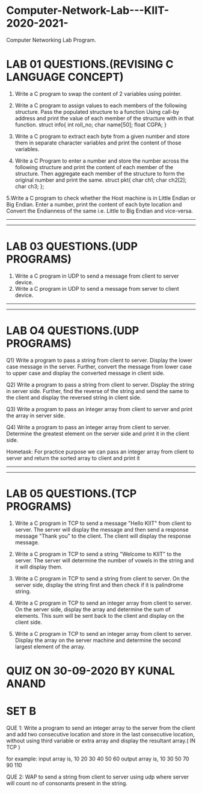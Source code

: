 # Computer-Network-Lab---KIIT-2020-2021-
Computer Networking Lab Program.

LAB 01 QUESTIONS.(REVISING C LANGUAGE CONCEPT)
==============================================

1. Write a C program to swap the content of 2 variables using pointer.

2. Write a C program to assign values to each members of the following structure. Pass the populated structure to a function Using call-by address and print the value of each member of the structure with in that function.
struct info{
int roll_no;
char name[50];
float CGPA;
}

3. Write a C program to extract each byte from a given number and store them in separate character variables and print the content of those variables.

4. Write a C Program to enter a number and store the number across the following structure and print the content of each member of the structure. Then aggregate each member of the structure to form the original number and print the same.
struct pkt{
char ch1;
char ch2[2];
char ch3;
};

5.Write a C program to check whether the Host machine is in Little Endian or Big Endian. Enter a number, print the content of each byte location and Convert the Endianness of the same i.e. Little to Big Endian and vice-versa.

------------------------------------------------------------------------------------------------------------------------------------------------------------------
------------------------------------------------------------------------------------------------------------------------------------------------------------------

LAB 03 QUESTIONS.(UDP PROGRAMS)
=================================

1. Write a C program in UDP to send a message from client to server device.
2. Write a C program in UDP to send a message from server to client device.

-----------------------------------------------------------------------------------------------------------------------------------------------------------
-----------------------------------------------------------------------------------------------------------------------------------------------------------

LAB O4 QUESTIONS.(UDP PROGRAMS)
====================================

Q1)  Write a program to pass a string from client to server. Display the lower case message in the server. Further, convert the message from lower case to upper case and display the converted message in client side.

Q2) Write a program to pass a string from client to server. Display the string in server side. Further, find the reverse of the string and send the same to the client and display the  reversed string in client side.

Q3) Write a program to pass an integer array from client to server and print the array in server side.

Q4) Write a program to pass an integer array from client to server. Determine the greatest element on the server side and print it in the client side.

Hometask: For practice purpose we can pass an integer array from client to server and return the sorted array to client and print it

----------------------------------------------------------------------------------------------------------------------------------------------------------------
----------------------------------------------------------------------------------------------------------------------------------------------------------------

LAB 05 QUESTIONS.(TCP PROGRAMS)
====================================

1. Write a C program in TCP to send a message "Hello KIIT" from client to server. The server will display the message and then send a response message "Thank you" to the client. The client will display the response message.

2. Write a C program in TCP to send a string "Welcome to KIIT" to the server. The server will determine the number of vowels in the string and it will display them.

3. Write a C program in TCP to send a string from client to server. On the server side, display the string first and then check if it is palindrome string.

4. Write a C program in TCP to send an integer array from client to server. On the server side, display the array and determine the sum of elements. This sum will be sent back to the client and display on the client side.

5. Write a C program in TCP to send an integer array from client to server. Display the array on the server machine and determine the second largest element of the array.

QUIZ ON 30-09-2020 BY KUNAL ANAND
======================================

SET B
=======

QUE 1: Write a program to send an integer array to the server from the client and add two consecutive location and store in the last consecutive location, without using third variable or extra array and display the resultant array.( IN TCP )

for example:
input array is, 10 20 30 40 50 60
output array is, 10 30 50 70 90 110

QUE 2: WAP to send a string from client to server using udp where server will count no of consonants present in the string.
